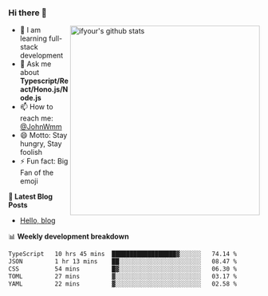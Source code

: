 ### Hi there 👋

<img style="width: 380px" align="right" src="https://github-readme-stats.vercel.app/api?username=ifyour&show_icons=true&theme=dark&card_width=280px&hide_title=true&hide=contribs&include_all_commits=true&count_private=true" alt="ifyour's github stats"/>


- 🌱  I am learning full-stack development
- 💬  Ask me about **Typescript/React/Hono.js/Node.js**
- 📫  How to reach me: [@JohnWmm](https://twitter.com/JohnWmm)
- 😄  Motto: Stay hungry, Stay foolish
- ⚡  Fun fact: Big Fan of the emoji


**📝 Latest Blog Posts**

<!-- BLOG-POST-LIST:START -->
- [Hello, blog](https://mingming.dev/posts/hello-blog)
<!-- BLOG-POST-LIST:END -->



📊 **Weekly development breakdown** 

<!-- [![wakatime](https://wakatime.com/badge/user/d2bc2102-a53a-4e4f-93d0-a8cbf4be2db4.svg)](https://wakatime.com/@d2bc2102-a53a-4e4f-93d0-a8cbf4be2db4) -->

<!--START_SECTION:waka-->

```txt
TypeScript   10 hrs 45 mins  ██████████████████▓░░░░░░   74.14 %
JSON         1 hr 13 mins    ██░░░░░░░░░░░░░░░░░░░░░░░   08.47 %
CSS          54 mins         █▓░░░░░░░░░░░░░░░░░░░░░░░   06.30 %
TOML         27 mins         ▓░░░░░░░░░░░░░░░░░░░░░░░░   03.17 %
YAML         22 mins         ▓░░░░░░░░░░░░░░░░░░░░░░░░   02.58 %
```

<!--END_SECTION:waka-->


